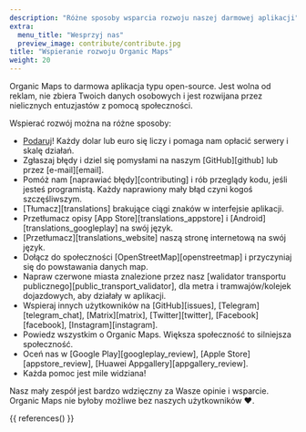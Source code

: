 ```yaml
---
description: "Różne sposoby wsparcia rozwoju naszej darmowej aplikacji"
extra:
  menu_title: "Wesprzyj nas"
  preview_image: contribute/contribute.jpg
title: "Wspieranie rozwoju Organic Maps"
weight: 20
---
```


Organic Maps to darmowa aplikacja typu open-source. Jest wolna od reklam,
nie zbiera Twoich danych osobowych i jest rozwijana przez nielicznych
entuzjastów z pomocą społeczności.

Wspierać rozwój można na różne sposoby:

- [Podaruj](@/donate/index.pl.md)! Każdy dolar lub euro się liczy i pomaga
  nam opłacić serwery i skalę działań.
- Zgłaszaj błędy i dziel się pomysłami na naszym [GitHub][github] lub przez
  [e-mail][email].
- Pomóż nam [naprawiać błędy][contributing] i rób przeglądy kodu, jeśli
  jesteś programistą. Każdy naprawiony mały błąd czyni kogoś szczęśliwszym.
- [Tłumacz][translations] brakujące ciągi znaków w interfejsie aplikacji.
- Przetłumacz opisy [App Store][translations_appstore] i
  [Android][translations_googleplay] na swój język.
- [Przetłumacz][translations_website] naszą stronę internetową na swój
  język.
- Dołącz do społeczności [OpenStreetMap][openstreetmap] i przyczyniaj się do
  powstawania danych map.
- Napraw czerwone miasta znalezione przez nasz [walidator transportu
  publicznego][public_transport_validator], dla metra i tramwajów/kolejek
  dojazdowych, aby działały w aplikacji.
- Wspieraj innych użytkowników na [GitHub][issues],
  [Telegram][telegram_chat], [Matrix][matrix], [Twitter][twitter],
  [Facebook][facebook], [Instagram][instagram].
- Powiedz wszystkim o Organic Maps. Większa społeczność to silniejsza
  społeczność.
- Oceń nas w [Google Play][googleplay_review], [Apple
  Store][appstore_review], [Huawei Appgallery][appgallery_review].
- Każda pomoc jest mile widziana!

Nasz mały zespół jest bardzo wdzięczny za Wasze opinie i wsparcie. Organic
Maps nie byłoby możliwe bez naszych użytkowników ❤️.

{{ references() }}
